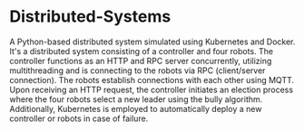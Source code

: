# Distributed-Systems
A Python-based distributed system simulated using Kubernetes and Docker.
It's a distributed system consisting of a controller and four robots. The controller functions as an HTTP and RPC server concurrently, utilizing multithreading and is connecting to the robots via RPC (client/server connection). The robots establish connections with each other using MQTT. Upon receiving an HTTP request, the controller initiates an election process where the four robots select a new leader using the bully algorithm. Additionally, Kubernetes is employed to automatically deploy a new controller or robots in case of failure.
